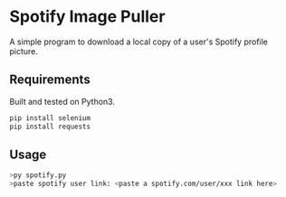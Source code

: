 # Spotify Image Puller
A simple program to download a local copy of a user's Spotify profile picture.

## Requirements
Built and tested on Python3.

```bash
pip install selenium
pip install requests
```

## Usage
```bash
>py spotify.py
>paste spotify user link: <paste a spotify.com/user/xxx link here>
```

